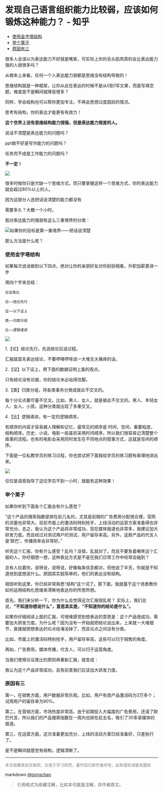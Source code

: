 发现自己语言组织能力比较弱，应该如何锻炼这种能力？ - 知乎
==============================
<!-- TOC -->

- [使用金字塔结构](#使用金字塔结构)
- [举个栗子](#举个栗子)
- [原因有三](#原因有三)

<!-- /TOC -->
  
很多人会误以为表达能力不好就是嘴笨，可实际上你的舌头肌肉真的会比表达能力强的人弱很多吗？

从根本上来看，任何一个人表达能力弱都是思维没有结构导致的！

思维结构就是一种框架，让你从此在表达的时候不是从0到1写文章，而是写填空题，难度是不是瞬间就降低很多？

同样，学会结构也可以帮你更加专注，不再会思想过度跳跃的情况。

思考有结构，你的表达才能更有有效力！

**这个世界上没有思维结构能力很强，但是表达能力很差的人。**

说话不清楚是表达能力的问题吗？

ppt做不好是写作能力的问题吗？

任务完不成是工作能力的问题吗？

**不一定！**

![](https://pic3.zhimg.com/50/v2-6ad18f088b74102530f5cb870ab59de0_hd.jpg)

很多时候你只是欠缺一个思维方式，而只要掌握这样一个思维方式，你的表达能力就会超过80%以上的人。

因为这部分人连把话说清楚的能力都没有

需要多久？大概一个小时。



我对表达能力的强弱有这么三重境界的分类：

![](https://pic1.zhimg.com/50/v2-015209934058018b4cc889772dfc3954_hd.jpg)如果你的目标是第一重境界——把话说清楚


那么方法是什么呢？

### 使用金字塔结构

如果每次说话做到以下四点，绝对让你的亲朋好友对你刮目相看，升职加薪更进一步

用四个字来总结：

    论证类比

    论——结论先行

    证——以下证上

    类——归类分组

    比——逻辑递进

![](https://pic4.zhimg.com/50/v2-5a9e2c102d9481c894750a13a8f4b2ae_hd.jpg)

1.【论】结论先行，先说结论后说过程。

汇报就首先表达结论，不要啰哩啰嗦说一大堆无关痛痒的话。

2.【证】以下证上，用下面的数据证明上面的观点。

只有结论没有论据，你的结论未必站得住脚。

3.【类】归类分组，将各类事务分类成彼此不交叉的。

每个分论点要尽量不交叉。比如，男人、女人，就是彼此不交叉的。男人、年轻女人、女人、小孩，这种分类就出现了多重交叉。

4.【比】逻辑递进，有一定的逻辑顺序。

有顺序的内容才容易被人理解和记忆，最常见的顺序是 时间，空间，重要程度，结构顺序。历史、小说、电影一般喜欢采用时间顺序，所以我们很容易记清楚整个故事的流程。也有的电影会采用同时发生在不同地点的叙事方式，这就是空间的顺序。

下面是一位私教学员的练习过程，你也尝试把下面我给学员的练习题有条理地讲出来。

![](https://pic1.zhimg.com/50/v2-be0100656767631bca8e730b2ea06d08_hd.jpg)

仅仅是语音指导了这位学员不到一小时，就能有这种效果！

### 举个栗子

如果你听到下面各个汇报会有什么感觉？

“这个产品的搜索指数是排在前几名的，尤其是前期的广告费用分配很合理，官网的流量也非常大。目前市面上的激活码特别抢手，上线活动的运营方案准备得也非常充分。总之，我认为这个产品将非常成功，现在媒体报道也非常多，我建议加大研发力度。而且经过对测试用户的测试，用户留存率高。另外，这款产品的代言人是‘欧巴’，传播效率会非常好。”

听完这个汇报，你有什么感受？乱吗？没错，乱就对了。而且不要急着嘲笑这个汇报的人，你仔细想一想，这种表达方式是不是在我们日常工作中经常会碰到？

总有人拉着你，说呀说，说呀说，好像每条信息都对，但他说了半天，你就是不知道他到底想说什么。原因其实挺简单的，他们的表达没有结构。

相信听到这里，你已经非常熟悉“结构”这个词了。那下面，我就基于这个场景教你如何运用结构化思维来清晰地表达你的所思所想。

首先，我们来分析一下，你为什么会觉得这次汇报很乱呢？ 实际上，我们总说，**“不知道你想说什么”，意思其实是，“不知道你的结论是什么”。**



如果你仔细阅读上面的汇报，可很难感觉到想表达的意思是：这个产品很成功，需要加大研发力度。为什么呢？因为没有一开始就把结论说出来，上来就一大堆细节，直接就把想表达的论点给淹没掉了，而且论点之间没有分类。

比如，市面上的激活码特别抢手，用户留存率高，这些可以归于销售的角度。

再如，广告费用，媒体传播，代言人，可以归于运营角度。

当我们使用论证类比的原则再重新汇报，就变成：

我认为这个产品非常成功，且有前景我们应该加大研发力度。

### 原因有三

第一，在销售方面，用户数据非常乐观。比如，用户有效产品激活码为3万多个；试用用户的留存率为80%。

第二，在营销方面，市场热度非常高，由于前期投入大幅度的广告费用，还请了欧巴代言，所以我们的产品搜索指数在一周内也排在前五名，吸引了30多家媒体的报道。

第三，在运营方面，这次准备更加充分，上线的活动方案已经准备好，只差执行了。

是不是瞬间就感觉有结构，逻辑清晰了。

----
<font size=2 color='grey'>本文收藏来自互联网，仅用于学习研究，著作权归原作者所有，如有侵权请联系删除</font>

markdown [@tsingchan](https://github.com/tsingchan) 

> 引用格式为收藏注解，比如本句就是注解，非作者原文。
